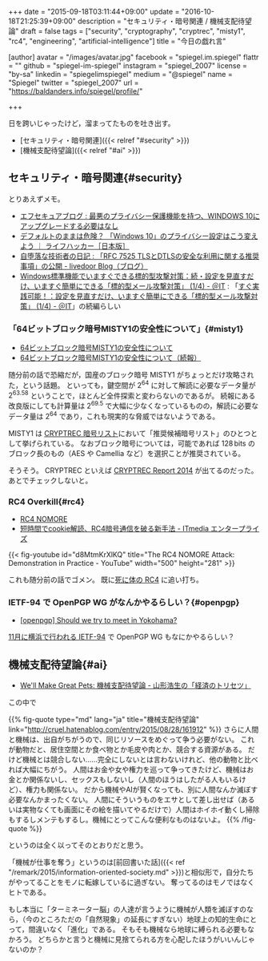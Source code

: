 +++
date = "2015-09-18T03:11:44+09:00"
update = "2016-10-18T21:25:39+09:00"
description = "セキュリティ・暗号関連 / 機械支配待望論"
draft = false
tags = ["security", "cryptography", "cryptrec", "misty1", "rc4", "engineering", "artificial-intelligence"]
title = "今日の戯れ言"

[author]
  avatar = "/images/avatar.jpg"
  facebook = "spiegel.im.spiegel"
  flattr = ""
  github = "spiegel-im-spiegel"
  instagram = "spiegel_2007"
  license = "by-sa"
  linkedin = "spiegelimspiegel"
  medium = "@spiegel"
  name = "Spiegel"
  twitter = "spiegel_2007"
  url = "https://baldanders.info/spiegel/profile/"

+++

日を跨いじゃったけど，溜まってたものを吐き出す。


- [セキュリティ・暗号関連]({{< relref "#security" >}})
- [機械支配待望論]({{< relref "#ai" >}})

## セキュリティ・暗号関連{#security}

とりあえずメモ。

- [エフセキュアブログ : 最悪のプライバシー保護機能を持つ、WINDOWS 10にアップグレードする必要はなし](http://blog.f-secure.jp/archives/50754420.html)
- [デフォルトのままは危険？ 「Windows 10」のプライバシー設定はこう変えよう ｜ ライフハッカー［日本版］](http://www.lifehacker.jp/2015/08/150817win10_privacy.html)
- [自堕落な技術者の日記 : 「RFC 7525 TLSとDTLSの安全な利用に関する推奨事項」の公開 - livedoor Blog（ブログ）](http://blog.livedoor.jp/k_urushima/archives/1768181.html)
- [Windows標準機能でいますぐできる標的型攻撃対策：続・設定を見直すだけ、いますぐ簡単にできる「標的型メール攻撃対策」 (1/4) - ＠IT](http://www.atmarkit.co.jp/ait/articles/1509/16/news007.html) : 「[すぐ実践可能！：設定を見直すだけ、いますぐ簡単にできる「標的型メール攻撃対策」 (1/4) - ＠IT](http://www.atmarkit.co.jp/ait/articles/1409/05/news006.html)」の続編らしい

### 「64ビットブロック暗号MISTY1の安全性について」{#misty1}

- [64ビットブロック暗号MISTY1の安全性について](http://cryptrec.go.jp/topics/cryptrec_20150716_misty1_cryptanalysis.html)
- [64ビットブロック暗号MISTY1の安全性について（続報）](http://cryptrec.go.jp/topics/cryptrec_20150812_misty1_cryptanalysis.html)

随分前の話で恐縮だが，国産のブロック暗号 MISTY1 がちょっとだけ攻略された，という話題。
といっても，鍵空間が $2^{64}$ に対して解読に必要なデータ量が $2^{63.58}$ ということで，ほとんど全件探索と変わらないのであるが。
続報にある改良版にしても計算量は $2^{69.5}$ で大幅に少なくなっているものの，解読に必要なデータ量は $2^{64}$ であり，これも現実的な脅威ではないようである。

MISTY1 は [CRYPTREC 暗号リスト](http://cryptrec.go.jp/list.html)において「推奨候補暗号リスト」のひとつとして挙げられている。
なおブロック暗号については，可能であれば $128\,\mathrm{bits}$ のブロック長のもの（AES や Camellia など）を選択ことが推奨されている。

そうそう。
CRYPTREC といえば [CRYPTREC Report 2014](http://cryptrec.go.jp/topics/cryptrec_20150716_c14report.html) が出てるのだった。
あとでチェックしないと。

### RC4 Overkill{#rc4}

- [RC4 NOMORE](https://www.rc4nomore.com/)
- [短時間でcookie解読、RC4暗号通信を破る新手法 - ITmedia エンタープライズ](http://www.itmedia.co.jp/enterprise/articles/1507/17/news058.html)

{{< fig-youtube id="d8MtmKrXlKQ" title="The RC4 NOMORE Attack: Demonstration in Practice - YouTube" width="500" height="281" >}}

これも随分前の話でゴメン。
既に[死に体の RC4](https://baldanders.info/spiegel/log2/000810.shtml) に追い打ち。

### IETF-94 で OpenPGP WG がなんかやるらしい？{#openpgp}

- [[openpgp] Should we try to meet in Yokohama?](https://mailarchive.ietf.org/arch/search/?email_list=openpgp)

[11月に横浜で行われる IETF-94](https://www.ietf.org/meeting/94/index.html) で OpenPGP WG もなにかやるらしい？

## 機械支配待望論{#ai}

- [We'll Make Great Pets: 機械支配待望論 - 山形浩生の「経済のトリセツ」](http://cruel.hatenablog.com/entry/2015/08/28/161912)

この中で

{{% fig-quote type="md" lang="ja" title="機械支配待望論" link="http://cruel.hatenablog.com/entry/2015/08/28/161912" %}}
さらに人間と機械は、出自がちがうので、同じリソースをめぐって争う必要がない。
これが動物だと、居住空間とか食べ物とか毛皮や肉とか、競合する資源がある。
だけど機械とは競合しない……完全にしないとは言わないけれど、他の動物と比べれば大幅にちがう。
人間はお金や女や権力を巡って争ってきたけど、機械はお金とか関係ないし、セックスもしないし（人間のほうはしたがる人もいるけど）、権力も関係ない。
だから機械やAIが賢くなっても、別に人間なんか滅ぼす必要なんかまったくない。
人間にそういうものをエサとして差し出せば（あるいは実物なくても画面にその絵を描いてやるだけで）人間はホイホイ動くし掃除もするしメンテもするし。機械にとってこんな便利なものはないよ。
{{% /fig-quote %}}

というのは全く以ってそのとおりだと思う。

「機械が仕事を奪う」というのは[前回書いた話]({{< ref "/remark/2015/information-oriented-society.md" >}})と相似形で，自分たちがやってることをモノに転嫁しているに過ぎない。
奪ってるのはモノではなくヒトである。

もし本当に「ターミネーター脳」の人達が言うように機械が人類を滅ぼすのなら，（今のところただの「自然現象」の延長にすぎない）地球上の知的生命にとって，間違いなく「進化」である。
そもそも機械なら地球に縛られる必要もなかろう。
どちらかと言うと機械に見捨てられる方を心配したほうがいいんじゃないのか？
